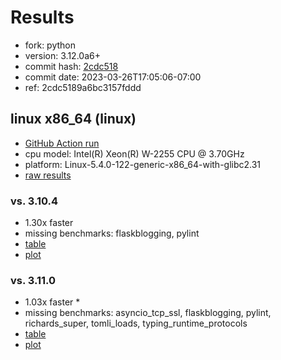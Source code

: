 # Results

- fork: python
- version: 3.12.0a6+
- commit hash: [2cdc518](https://github.com/python/cpython/commit/2cdc518)
- commit date: 2023-03-26T17:05:06-07:00
- ref: 2cdc5189a6bc3157fddd

## linux x86_64 (linux)

- [GitHub Action run](https://github.com/faster-cpython/benchmarking/actions/runs/4565952267)
- cpu model: Intel(R) Xeon(R) W-2255 CPU @ 3.70GHz
- platform: Linux-5.4.0-122-generic-x86_64-with-glibc2.31
- [raw results](bm-20230326-linux-x86_64-python-2cdc5189a6bc3157fddd-3.12.0a6%2B-2cdc518.json)

### vs. 3.10.4

- 1.30x faster
- missing benchmarks: flaskblogging, pylint
- [table](bm-20230326-linux-x86_64-python-2cdc5189a6bc3157fddd-3.12.0a6%2B-2cdc518-vs-3.10.4.md)
- [plot](bm-20230326-linux-x86_64-python-2cdc5189a6bc3157fddd-3.12.0a6%2B-2cdc518-vs-3.10.4.png)

### vs. 3.11.0

- 1.03x faster \*
- missing benchmarks: asyncio_tcp_ssl, flaskblogging, pylint, richards_super, tomli_loads, typing_runtime_protocols
- [table](bm-20230326-linux-x86_64-python-2cdc5189a6bc3157fddd-3.12.0a6%2B-2cdc518-vs-3.11.0.md)
- [plot](bm-20230326-linux-x86_64-python-2cdc5189a6bc3157fddd-3.12.0a6%2B-2cdc518-vs-3.11.0.png)

